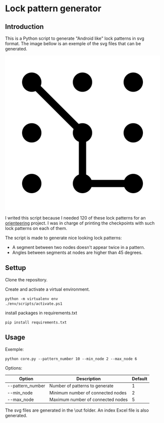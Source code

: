 # Lock pattern generator

## Introduction

This is a Python script to generate "Android like" lock patterns in svg format. The image bellow is an exemple of the svg files that can be generated.

![Exemple lock pattern generated with the script](./exemple_lock_pattern.svg)

I writed this script because I needed 120 of these lock patterns for an [orienteering](https://en.wikipedia.org/wiki/Orienteering) project. I was in charge of printing the checkpoints with such lock patterns on each of them.

The script is made to generate nice looking lock patterns:
- A segment between two nodes doesn't appear twice in a pattern.
- Angles between segments at nodes are higher than 45 degrees.

## Settup

Clone the repository.

Create and activate a virtual environment.

```
python -m virtualenv env
./env/scripts/activate.ps1
```

install packages in requirements.txt

```
pip install requirements.txt
```

## Usage

Exemple:

```
python core.py --pattern_number 10 --min_node 2 --max_node 6
```

Options:

| Option           | Description                          | Default |
|------------------|--------------------------------------|---------|
| --pattern_number | Number of patterns to generate       | 1       |
| --min_node       | Minimum number of connected nodes    | 2       |
| --max_node       | Maximum number of connected nodes    | 5       |

The svg files are generated in the \out folder. An index Excel file is also generated.